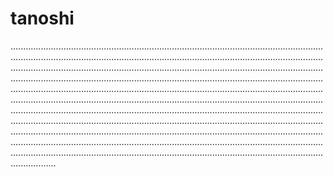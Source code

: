 # tanoshi
......................................................................................................................................................................................................................................................................................................................................................................................................................................................................................................................................................................................................................................................................................................................................................................................................................................................................................................................................................................................................................................................................................................................................................................................................................................................................................................................................................................................................................................